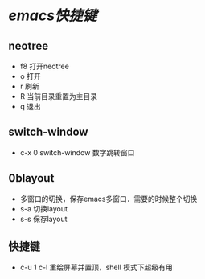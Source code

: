 # *emacs快捷键*

## neotree
- f8 打开neotree
- o 打开
- r 刷新
- R 当前目录重置为主目录
- q 退出

## switch-window
- c-x 0  switch-window 数字跳转窗口

## 0blayout
- 多窗口的切换，保存emacs多窗口．需要的时候整个切换
- s-a 切换layout
- s-s 保存layout

## 快捷键
- c-u 1 c-l 重绘屏幕并置顶，shell 模式下超级有用
